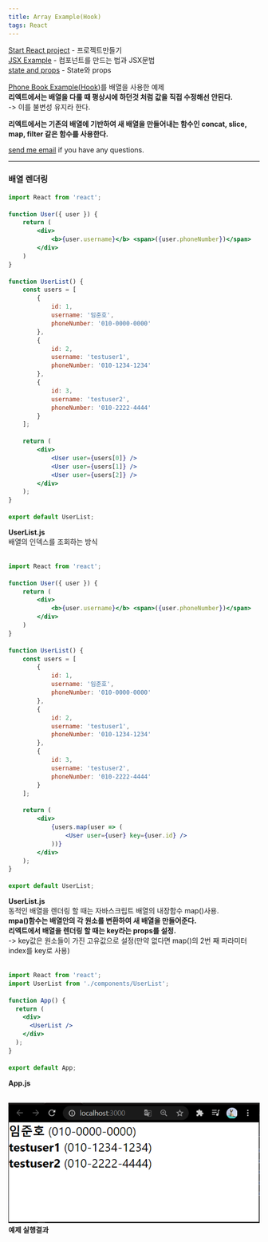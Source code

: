 ```yaml
---
title: Array Example(Hook)
tags: React
---
```


[Start React project](https://limjunho.github.io/2020/09/12/Start-React.html) - 프로젝트만들기  
[JSX Example](https://limjunho.github.io/2020/09/15/JSX-Example.html) - 컴포넌트를 만드는 법과 JSX문법  
[state and props](https://limjunho.github.io/2020/09/15/state_and_props.html) - State와 props  

[Phone Book Example(Hook)](https://limjunho.github.io/2020/09/16/Phone_book.html)를 배열을 사용한 예제  
**리엑트에서는 배열을 다룰 때 평상시에 하던것 처럼 값을 직접 수정해선 안된다.**  
-> 이를 불변성 유지라 한다.  

**리엑트에서는 기존의 배열에 기반하여 새 배열을 만들어내는 함수인 concat, slice, map, filter 같은 함수를 사용한다.**  

[send me email](mailto:jewel7492@gmail.com) if you have any questions.

<!--more-->

---

### 배열 렌더링  

```jsx
import React from 'react';

function User({ user }) {
    return (
        <div>
            <b>{user.username}</b> <span>({user.phoneNumber})</span>
        </div>
    )
}

function UserList() {
    const users = [
        {
            id: 1,
            username: '임준호',
            phoneNumber: '010-0000-0000'
        },
        {
            id: 2,
            username: 'testuser1',
            phoneNumber: '010-1234-1234'
        },
        {
            id: 3,
            username: 'testuser2',
            phoneNumber: '010-2222-4444'
        }
    ];

    return (
        <div>
            <User user={users[0]} />
            <User user={users[1]} />
            <User user={users[2]} />
        </div>
    );
}

export default UserList;
```
**UserList.js**  
배열의 인덱스를 조회하는 방식  
<br />

```jsx
import React from 'react';

function User({ user }) {
    return (
        <div>
            <b>{user.username}</b> <span>({user.phoneNumber})</span>
        </div>
    )
}

function UserList() {
    const users = [
        {
            id: 1,
            username: '임준호',
            phoneNumber: '010-0000-0000'
        },
        {
            id: 2,
            username: 'testuser1',
            phoneNumber: '010-1234-1234'
        },
        {
            id: 3,
            username: 'testuser2',
            phoneNumber: '010-2222-4444'
        }
    ];

    return (
        <div>
            {users.map(user => (
                <User user={user} key={user.id} />
            ))}
        </div>
    );
}

export default UserList;
```
**UserList.js**  
동적인 배열을 렌더링 할 때는 자바스크립트 배열의 내장함수 map()사용.  
**mpa()함수는 배열안의 각 원소를 변환하여 새 배열을 만들어준다.**  
**리엑트에서 배열을 렌더링 할 때는 key라는 props를 설정.**  
-> key값은 원소들이 가진 고유값으로 설정(만약 없다면 map()의 2번 째 파라미터 index를 key로 사용)  
<br />  

```jsx
import React from 'react';
import UserList from './components/UserList';

function App() {
  return (
    <div>
      <UserList />
    </div>
  );
}

export default App;
```
**App.js**  
<br />

![그림1](/assets/React/post7_array_ex/1.PNG)  
**예제 실행결과**  